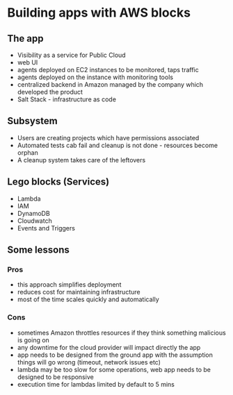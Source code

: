 # Building apps with AWS blocks

## The app
- Visibility as a service for Public Cloud
- web UI
- agents deployed on EC2 instances to be monitored, taps traffic
- agents deployed on the instance with monitoring tools
- centralized backend in Amazon managed by the company which developed the product
- Salt Stack - infrastructure as code

## Subsystem
- Users are creating projects which have permissions associated
- Automated tests cab fail and cleanup is not done - resources become orphan
- A cleanup system takes care of the leftovers

## Lego blocks (Services)
- Lambda
- IAM
- DynamoDB
- Cloudwatch
- Events and Triggers

## Some lessons

### Pros
- this approach simplifies deployment
- reduces cost for maintaining infrastructure
- most of the time scales quickly and automatically

### Cons
- sometimes Amazon throttles resources if they think something malicious is going on
- any downtime for the cloud provider will impact directly the app
- app needs to be designed from the ground app with the assumption things will go wrong (timeout, network issues etc)
- lambda may be too slow for some operations, web app needs to be designed to be responsive
- execution time for lambdas limited by default to 5 mins
